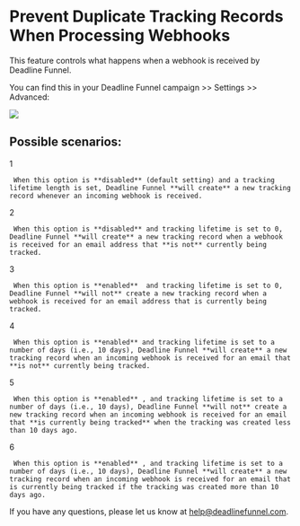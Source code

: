 # Prevent Duplicate Tracking Records When Processing Webhooks

This feature controls what happens when a webhook is received by Deadline Funnel.

You can find this in your Deadline Funnel campaign &gt;&gt; Settings &gt;&gt; Advanced:

![](https://d33v4339jhl8k0.cloudfront.net/docs/assets/53974d6ce4b0c76107b109d1/images/5b1981a50428632c466aa991/file-%20uwgHWORSVI.png)

## Possible scenarios:

1

```text
 When this option is **disabled** (default setting) and a tracking lifetime length is set, Deadline Funnel **will create** a new tracking record whenever an incoming webhook is received. 
```

2

```text
 When this option is **disabled** and tracking lifetime is set to 0, Deadline Funnel **will create** a new tracking record when a webhook is received for an email address that **is not** currently being tracked. 
```

3

```text
 When this option is **enabled**  and tracking lifetime is set to 0, Deadline Funnel **will not** create a new tracking record when a webhook is received for an email address that is currently being tracked. 
```

4

```text
 When this option is **enabled** and tracking lifetime is set to a number of days (i.e., 10 days), Deadline Funnel **will create** a new tracking record when an incoming webhook is received for an email that **is not** currently being tracked. 
```

5

```text
 When this option is **enabled** , and tracking lifetime is set to a number of days (i.e., 10 days), Deadline Funnel **will not** create a new tracking record when an incoming webhook is received for an email that **is currently being tracked** when the tracking was created less than 10 days ago. 
```

6

```text
 When this option is **enabled** , and tracking lifetime is set to a number of days (i.e., 10 days), Deadline Funnel **will create** a new tracking record when an incoming webhook is received for an email that is currently being tracked if the tracking was created more than 10 days ago. 
```

If you have any questions, please let us know at [help@deadlinefunnel.com](mailto:mailto:help@deadlinefunnel.com).

